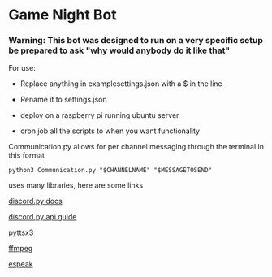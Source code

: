 Game Night Bot
=====

### Warning: This bot was designed to run on a very specific setup be prepared to ask "why would anybody do it like that"


For use:

- Replace anything in examplesettings.json with a $ in the line

- Rename it to settings.json

- deploy on a raspberry pi running ubuntu server

- cron job all the scripts to when you want functionality

Communication.py allows for per channel messaging through the terminal in this format
```
python3 Communication.py "$CHANNELNAME" "$MESSAGETOSEND"
```




uses many libraries, here are some links

[discord.py docs](https://discordpy.readthedocs.io/en/latest/index.html)

[discord.py api guide](https://discordpy.readthedocs.io/en/latest/api.html)

[pyttsx3](https://pyttsx3.readthedocs.io/en/latest/)

[ffmpeg](https://ffmpeg.zeranoe.com/builds/)

[espeak](http://espeak.sourceforge.net/)
